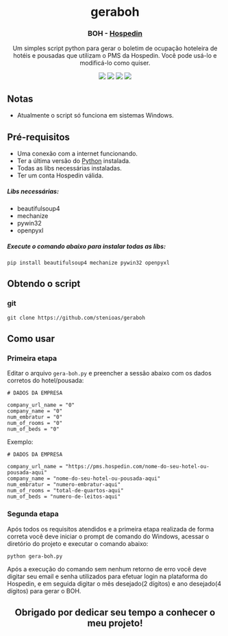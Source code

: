 <h1 align="center">
  geraboh
</h1>

<h3 align="center">
	BOH - <a href="https://hospedin.com/">Hospedin</a>
</h3>
<p align="center">Um simples script python para gerar o boletim de ocupação hoteleira de hotéis e pousadas que utilizam o PMS da Hospedin. Você pode usá-lo e modificá-lo como quiser.</p>

<p align="center">
  <img src="https://img.shields.io/badge/Maintained%3F-No-red?style=for-the-badge">
  <img src="https://img.shields.io/github/license/stenioas/malpi?style=for-the-badge">
  <img src="https://img.shields.io/github/issues/stenioas/malpi?color=violet&style=for-the-badge">
  <img src="https://img.shields.io/github/stars/stenioas/malpi?style=for-the-badge">
</p>

## Notas
* Atualmente o script só funciona em sistemas Windows.

## Pré-requisitos

- Uma conexão com a internet funcionando.
- Ter a última versão do [Python](https://www.python.org/) instalada.
- Todas as libs necessárias instaladas.
- Ter um conta Hospedin válida.

##### Libs necessárias:
- beautifulsoup4
- mechanize
- pywin32
- openpyxl

##### Execute o comando abaixo para instalar todas as libs:

	pip install beautifulsoup4 mechanize pywin32 openpyxl

## Obtendo o script

### git
	git clone https://github.com/stenioas/geraboh

## Como usar

### Primeira etapa

Editar o arquivo `gera-boh.py` e preencher a sessão abaixo com os dados corretos do hotel/pousada:

    # DADOS DA EMPRESA

    company_url_name = "0"
    company_name = "0"
    num_embratur = "0"
    num_of_rooms = "0"
    num_of_beds = "0"
Exemplo:

	# DADOS DA EMPRESA
	
    company_url_name = "https://pms.hospedin.com/nome-do-seu-hotel-ou-pousada-aqui"
    company_name = "nome-do-seu-hotel-ou-pousada-aqui"
    num_embratur = "numero-embratur-aqui"
    num_of_rooms = "total-de-quartos-aqui"
    num_of_beds = "numero-de-leitos-aqui"

### Segunda etapa

Após todos os requisitos atendidos e a primeira etapa realizada de forma correta você deve iniciar o prompt de comando do Windows, acessar o diretório do projeto e executar o comando abaixo:

	python gera-boh.py

Após a execução do comando sem nenhum retorno de erro você deve digitar seu email e senha utilizados para efetuar login na plataforma do Hospedin, e em seguida digitar o mês desejado(2 dígitos) e ano desejado(4 dígitos) para gerar o BOH.

<h2 align="center">Obrigado por dedicar seu tempo a conhecer o meu projeto!</h2>

